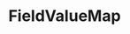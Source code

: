 ---
optionsClassName: FieldValueMapOptions
optionsClassFullName: MigrationTools.Tools.FieldValueMapOptions
configurationSamples:
- name: defaults
  order: 2
  description: 
  code: >-
    {
      "MigrationTools": {
        "Version": "16.0",
        "CommonTools": {
          "FieldMappingTool": {
            "FieldMaps": [
              {
                "FieldMapType": "FieldValueMap",
                "ApplyTo": [
                  "*"
                ]
              }
            ]
          }
        }
      }
    }
  sampleFor: MigrationTools.Tools.FieldValueMapOptions
- name: sample
  order: 1
  description: 
  code: >-
    {
      "MigrationTools": {
        "Version": "16.0",
        "CommonTools": {
          "FieldMappingTool": {
            "FieldMaps": [
              {
                "FieldMapType": "FieldValueMap",
                "ApplyTo": [
                  "SomeWorkItemType"
                ],
                "defaultValue": "StateB",
                "sourceField": "System.State",
                "targetField": "System.State",
                "valueMapping": {
                  "StateA": "StateB"
                }
              }
            ]
          }
        }
      }
    }
  sampleFor: MigrationTools.Tools.FieldValueMapOptions
- name: classic
  order: 3
  description: 
  code: >-
    {
      "$type": "FieldValueMapOptions",
      "sourceField": "System.State",
      "targetField": "System.State",
      "defaultValue": "StateB",
      "valueMapping": {
        "StateA": "StateB"
      },
      "ApplyTo": [
        "*",
        "SomeWorkItemType"
      ]
    }
  sampleFor: MigrationTools.Tools.FieldValueMapOptions
description: Maps field values based on a lookup table, allowing specific source values to be translated to different target values.
className: FieldValueMap
typeName: FieldMaps
architecture: 
options:
- parameterName: ApplyTo
  type: List
  description: missing XML code comments
  defaultValue: missing XML code comments
- parameterName: defaultValue
  type: String
  description: Gets or sets the default value to use when no mapping is found for the source field value.
  defaultValue: missing XML code comments
- parameterName: sourceField
  type: String
  description: Gets or sets the name of the source field to read values from during migration.
  defaultValue: missing XML code comments
- parameterName: targetField
  type: String
  description: Gets or sets the name of the target field to write mapped values to during migration.
  defaultValue: missing XML code comments
- parameterName: valueMapping
  type: Dictionary
  description: Gets or sets the dictionary that maps source field values to target field values. Key is the source value, value is the target value.
  defaultValue: missing XML code comments
status: missing XML code comments
processingTarget: missing XML code comments
classFile: src/MigrationTools.Clients.TfsObjectModel/Tools/FieldMappingTool/FieldMaps/FieldValueMap.cs
optionsClassFile: src/MigrationTools/Tools/FieldMappingTool/FieldMaps/FieldValueMapOptions.cs

redirectFrom:
- /Reference/FieldMaps/FieldValueMapOptions/
layout: reference
toc: true
permalink: /Reference/FieldMaps/FieldValueMap/
title: FieldValueMap
categories:
- FieldMaps
- 
topics:
- topic: notes
  path: ../../docs/Reference/FieldMaps/FieldValueMap-notes.md
  exists: false
  markdown: ''
- topic: introduction
  path: ../../docs/Reference/FieldMaps/FieldValueMap-introduction.md
  exists: false
  markdown: ''

---